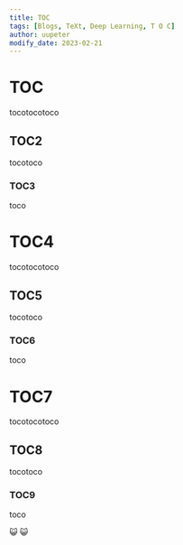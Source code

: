 ```yaml
---
title: TOC
tags: [Blogs, TeXt, Deep Learning, T O C]
author: uupeter
modify_date: 2023-02-21
---
```


# TOC
tocotocotoco
## TOC2
tocotoco
### TOC3
toco
# TOC4
tocotocotoco
## TOC5
tocotoco
### TOC6
toco
# TOC7
tocotocotoco
## TOC8
tocotoco
### TOC9
toco

:smiley_cat: :smiley_cat:

